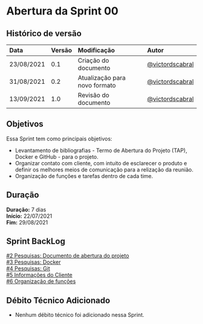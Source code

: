 # Abertura da Sprint 00

## Histórico de versão

| **Data** |  **Versão** | **Modificação**  |  **Autor** |
|:-|:-|:-|:-|
|    23/08/2021   |  0.1 | Criação do documento  | [@victordscabral](https://github.com/victordscabral) |
|    31/08/2021   |  0.2 | Atualização para novo formato  | [@victordscabral](https://github.com/victordscabral) |
|    13/09/2021   |  1.0 | Revisão do documento  | [@victordscabral](https://github.com/victordscabral) |

## Objetivos

Essa Sprint tem como principais objetivos: 
- Levantamento de bibliografias - Termo de Abertura do Projeto (TAP), Docker e GitHub - para o projeto. 
- Organizar contato com cliente, com intuito de esclarecer o produto e definir os melhores meios de comunicação para a relização da reunião.
- Organização de funções e tarefas dentro de cada time.

## Duração

**Duração:** 7 dias
<br>
**Início:** 22/07/2021
<br>
**Fim:** 29/08/2021

## Sprint BackLog

[#2 Pesquisas: Documento de abertura do projeto](https://github.com/fga-eps-mds/2021-1-hospitalar/issues/2)
<br>
[#3 Pesquisas: Docker](https://github.com/fga-eps-mds/2021-1-hospitalar/issues/3)
<br>
[#4 Pesquisas: Git](https://github.com/fga-eps-mds/2021-1-hospitalar/issues/4)
<br>
[#5 Informações do Cliente](https://github.com/fga-eps-mds/2021-1-hospitalar/issues/5)
<br>
[#6 Organização de funções](https://github.com/fga-eps-mds/2021-1-hospitalar/issues/5)

## Débito Técnico Adicionado

- Nenhum débito técnico foi adicionado nessa Sprint.
